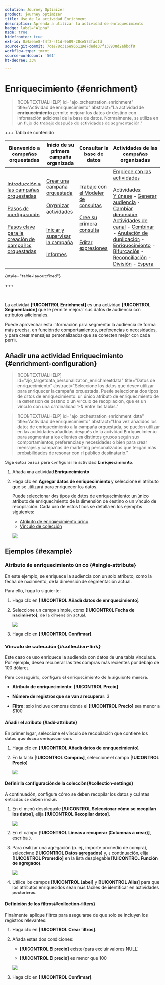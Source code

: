```yaml
---
solution: Journey Optimizer
product: journey optimizer
title: Uso de la actividad Enrichment
description: Aprenda a utilizar la actividad de enriquecimiento
badge: label="Alpha"
hide: true
hidefromtoc: true
exl-id: 8a0aeae8-f4f2-4f1d-9b89-28ce573fadfd
source-git-commit: 7de878c316e966129e7dede37f132938d2abbdf8
workflow-type: tm+mt
source-wordcount: '561'
ht-degree: 33%

---
```


# Enriquecimiento {#enrichment}

>[!CONTEXTUALHELP]
>id="ajo_orchestration_enrichment"
>title="Actividad de enriquecimiento"
>abstract="La actividad de **enriquecimiento** permite mejorar los datos de destino con información adicional de la base de datos. Normalmente, se utiliza en un flujo de trabajo después de actividades de segmentación."

+++ Tabla de contenido

| Bienvenido a campañas orquestadas | Inicio de su primera campaña organizada | Consultar la base de datos | Actividades de las campañas organizadas |
|---|---|---|---|
| [Introducción a las campañas orquestadas](../gs-orchestrated-campaigns.md)<br/><br/>[Pasos de configuración](../configuration-steps.md)<br/><br/>[Pasos clave para la creación de campañas orquestadas](../gs-campaign-creation.md) | [Crear una campaña orquestada](../create-orchestrated-campaign.md)<br/><br/>[Organizar actividades](../orchestrate-activities.md)<br/><br/><br/>[Iniciar y supervisar la campaña](../start-monitor-campaigns.md)<br/><br/>[Informes](../reporting-campaigns.md) | [Trabaje con el Modeler de consultas](../orchestrated-rule-builder.md)<br/><br/>[Cree su primera consulta](../build-query.md)<br/><br/>[Editar expresiones](../edit-expressions.md) | [Empiece con las actividades](about-activities.md)<br/><br/>Actividades:<br/>[Y únase](and-join.md) - [Generar audiencia](build-audience.md) - [Cambiar dimensión](change-dimension.md) - [Actividades de canal](channels.md) - [Combinar](combine.md) - [Anulación de duplicación](deduplication.md) - [Enriquecimiento](enrichment.md) - [Bifurcación](fork.md) - [Reconciliación](reconciliation.md) - [División](split.md) - [Espera](wait.md) |

{style="table-layout:fixed"}

+++

<br/>

La actividad **[!UICONTROL Enrichment]** es una actividad **[!UICONTROL Segmentación]** que le permite mejorar sus datos de audiencia con atributos adicionales.

Puede aprovechar esta información para segmentar la audiencia de forma más precisa, en función de comportamientos, preferencias o necesidades, y para crear mensajes personalizados que se conecten mejor con cada perfil.

## Añadir una actividad Enriquecimiento {#enrichment-configuration}

>[!CONTEXTUALHELP]
>id="ajo_targetdata_personalization_enrichmentdata"
>title="Datos de enriquecimiento"
>abstract="Seleccione los datos que desee utilizar para enriquecer la campaña orquestada. Puede seleccionar dos tipos de datos de enriquecimiento: un único atributo de enriquecimiento de la dimensión de destino o un vínculo de recopilación, que es un vínculo con una cardinalidad 1-N entre las tablas."

>[!CONTEXTUALHELP]
>id="ajo_orchestration_enrichment_data"
>title="Actividad de enriquecimiento"
>abstract="Una vez añadidos los datos de enriquecimiento a la campaña orquestada, se pueden utilizar en las actividades añadidas después de la actividad Enriquecimiento para segmentar a los clientes en distintos grupos según sus comportamientos, preferencias y necesidades o bien para crear mensajes y campañas de marketing personalizados que tengan más probabilidades de resonar con el público destinatario."

Siga estos pasos para configurar la actividad **Enriquecimiento**:

1. Añada una actividad **Enriquecimiento**

1. Haga clic en **Agregar datos de enriquecimiento** y seleccione el atributo que se utilizará para enriquecer los datos.

   Puede seleccionar dos tipos de datos de enriquecimiento: un único atributo de enriquecimiento de la dimensión de destino o un vínculo de recopilación. Cada uno de estos tipos se detalla en los ejemplos siguientes:

   * [Atributo de enriquecimiento único](#single-attribute)
   * [Vínculo de colección](#collection-link)

   ![](../assets/enrichment-1.png)

## Ejemplos {#example}

### Atributo de enriquecimiento único {#single-attribute}

En este ejemplo, se enriquece la audiencia con un solo atributo, como la fecha de nacimiento, de la dimensión de segmentación actual.

Para ello, haga lo siguiente:

1. Haga clic en **[!UICONTROL Añadir datos de enriquecimiento]**.

1. Seleccione un campo simple, como **[!UICONTROL Fecha de nacimiento]**, de la dimensión actual.

   ![](../assets/enrichment-2.png)

1. Haga clic en **[!UICONTROL Confirmar]**.

### Vínculo de colección {#collection-link}

Este caso de uso enriquece la audiencia con datos de una tabla vinculada. Por ejemplo, desea recuperar las tres compras más recientes por debajo de 100 dólares.

Para conseguirlo, configure el enriquecimiento de la siguiente manera:

* **Atributo de enriquecimiento**: **[!UICONTROL Precio]**

* **Número de registros que se van a recuperar**: 3

* **Filtro**: solo incluye compras donde el **[!UICONTROL Precio]** sea menor a $100

#### Añadir el atributo {#add-attribute}

En primer lugar, seleccione el vínculo de recopilación que contiene los datos que desea enriquecer con.

1. Haga clic en **[!UICONTROL Añadir datos de enriquecimiento]**.

1. En la tabla **[!UICONTROL Compras]**, seleccione el campo **[!UICONTROL Precio]**.

   ![](../assets/enrichment-2.png)

#### Definir la configuración de la colección{#collection-settings}

A continuación, configure cómo se deben recopilar los datos y cuántas entradas se deben incluir.

1. En el menú desplegable **[!UICONTROL Seleccionar cómo se recopilan los datos]**, elija **[!UICONTROL Recopilar datos]**.

   ![](../assets/enrichment-4.png)

1. En el campo **[!UICONTROL Líneas a recuperar (Columnas a crear)]**, escriba `3`.

1. Para realizar una agregación (p. ej., importe promedio de compra), seleccione **[!UICONTROL Datos agregados]** y, a continuación, elija **[!UICONTROL Promedio]** en la lista desplegable **[!UICONTROL Función de agregado]**.

   ![](../assets/enrichment-5.png)

1. Utilice los campos **[!UICONTROL Label]** y **[!UICONTROL Alias]** para que los atributos enriquecidos sean más fáciles de identificar en actividades posteriores.

#### Definición de los filtros{#collection-filters}

Finalmente, aplique filtros para asegurarse de que solo se incluyen los registros relevantes:

1. Haga clic en **[!UICONTROL Crear filtros]**.

1. Añada estas dos condiciones:

   * **[!UICONTROL El precio]** existe (para excluir valores NULL)

   * **[!UICONTROL El precio]** es menor que 100

   ![](../assets/enrichment-6.png)

1. Haga clic en **[!UICONTROL Confirmar]**.


<!--
#### Define the sorting{#collection-sorting}

We now need to apply sorting in order to retrieve the three **latest** purchases.

1. Activate the **Enable sorting** option.
1. Click inside the **Attribute** field.
1. Select the **Order date** field.
1. Click **Confirm**. 
1. Select **Descending** from the **Sort** drop-down.

![](../assets/workflow-enrichment7bis.png)


## Data reconciliation {#reconciliation}

>[!CONTEXTUALHELP]
>id="ajo_orchestration_enrichment_reconciliation"
>title="Reconciliation"
>abstract="The **Enrichment** activity can be used to reconcile data from the Journey Optimizer schema with data from another schema, or with data coming from a temporary schema such as data uploaded using a Load file activity. This type of link defines a reconciliation towards a unique record. Journey Optimizer creates a link to a target table by adding a foreign key in it for storing a reference to the unique record."

The **Enrichment** activity can be used to reconcile data from the the Campaign database schema with data from another schema, or with data coming from a temporary schema such as data uploaded using a Load file activity. This type of link defines a reconciliation towards a unique record. Journey Optimizer creates a link to a target table by adding a foreign key in it for storing a reference to the unique record.

For example, you can use this option to reconcile a profile's country, specified in an uploaded file, with one of the countries available in the dedicated table of the Campaign database. 

Follow the steps to configure an **Enrichment** activity with a reconciliation link: 

1. Click the **Add link** button in the **Reconciliation** section.
1. Identify the data you want to create a reconciliation link with.

    * To create a reconciliation link with data from the Campaign database, select **Database schema** and choose the schema where the target is stored. 
    * To create a reconciliation link with data coming from the input transition, select **Temporary schema** and choose the orchestrated campaign transition where the target data is stored. 

1. The **Label** and **Name** fields are automatically populated based on the selected target schema. You can change their values if necessary.

1. In the **Reconciliation criteria** section, specify how you want to reconcile data from the source and destination tables:

    * **Simple join**: Reconcile a specific field from the source table with another field in the destination table. To do this, click the **Add join** button and specify the **Source** and **Destination** fields to use for the reconciliation.

        >[!NOTE]
        >
        >You can use one or more **Simple join** criteria, in which case they must all be verified so that the data can be linked together.

    * **Advanced join**: Use the query modeler to configure the reconciliation criteria. To do this, click the **Create condition** button then define your reconciliation criteria by building your own rule using AND and OR operations.

The example below shows an orchestrated campaign configured to create a link between Journey Optimizer profiles table and a temporary table generated a **Load file** activity. In this example, the **Enrichment** activity reconciliates both tables using the email address as reconciliation criteria.

![](../assets/enrichment-reconciliation.png)

### Enrichment with linked data {#link-example}

The example below shows an orchestrated campaign configured to create a link between two transitions. The first transitions targets profile data using a **Query** activity, while the second transition includes purchase data stored into a file loaded through a Load file activity.

![](../assets/enrichment-uc-link.png)

* The first **Enrichment** activity links the primary set (data from the **Query** activity) with the schema from the **Load file** activity. This allows us to match each profile targeted by the query with the corresponding purchase data.

    ![](../assets/enrichment-uc-link-purchases.png)

* A second **Enrichment** activity is added in order to enrich data from the orchestrated campaign table with the purchase data coming from the **Load file** activity. This allows us to use those data in further activities, for example, to personalize messages sent to the customers with information on their purchase.

    ![](../assets/enrichment-uc-link-data.png)


## Create links between tables {#create-links}

>[!CONTEXTUALHELP]
>id="ajo_orchestration_enrichment_simplejoin"
>title="Link definition"
>abstract="Create a link between the working table data and Adobe Journey Optimizer. For example, if you load data from a file which contains the account number, country and email of recipients, you have to create a link towards the country table in order to update this information in their profiles."

The **[!UICONTROL Link definition]** section allows you to create a link between the working table data and Adobe Journey Optimizer. For example, if you load data from a file which contains the account number, country and email of recipients, you have to create a link towards the country table in order to update this information in their profiles.

There are several types of links available:

* **[!UICONTROL 1 cardinality simple link]**: Each record from the primary set can be associated with one and only one record from the linked data.
* **[!UICONTROL 0 or 1 cardinality simple link]**: Each record from the primary set can be associated with 0 or 1 record from the linked data, but not more than one.
* **[!UICONTROL N cardinality collection link]**: Each record from the primary set can be associated with 0, 1 or more (N) records from the linked data.

To create a link, follow these steps:

1. In the **[!UICONTROL Link definition]** section, click the **[!UICONTROL Add link]** button.

    ![](../assets/workflow-enrichment-link.png)

1. In the **Relation type** drop-down list, choose the type of link you want to create.

1. Identify the target you want to link the primary set to:

    * To link an existing table in the database, choose **[!UICONTROL Database schema]** and select the desired table from the **[!UICONTROL Target schema]** field.
    * To link with data from the input transition, choose **Temporary schema** and select the transition whose data you want to use.

1. Define the reconciliation criteria to match data from the primary set with the linked schema. There are two types of joins available:

    * **Simple join**: Select a specific attribute to match data from the two schemas. Click **Add join** and select the **Source** and **Destination** attributes to use as reconciliation criteria. 
    * **Advanced join**: Create a join using advanced conditions. Click **Add join** and click the **Create condition** button to open the query modeler.

A workflow example using links is available in the [Examples](#link-example) section.

## Add offers {#add-offers}

>[!CONTEXTUALHELP]
>id="ajo_orchestration_enrichment_offer_proposition"
>title="Offer proposition"
>abstract="The Enrichment activity allows you to add offers for each profile."

The **[!UICONTROL Enrichment]** activity allows you to add offers for each profile.

To do so, follow the steps to configure an **[!UICONTROL Enrichment]** activity with an offer: 

1. In the **[!UICONTROL Enrichment]** activity, at the **[!UICONTROL Offer proposition]** section, click on the **[!UICONTROL Add offer]** button

    ![](../assets/enrichment-addoffer.png)

1. You have two choices for the offer selection :

    * **[!UICONTROL Search for the best offer in category]** : check this option and specify the offer engine call parameters (offer space, category or theme(s), contact date, number of offers to keep). The engine will calculate the best offer(s) to add according to these parameters. We recommend completing either the Category or the Theme field, rather than both at the same time.

        ![](../assets/enrichment-bestoffer.png)

    * **[!UICONTROL A predefined offer]** : check this option and specify an offer space, a specific offer, and a contact date to directly configure the offer that you would like to add, without calling the offer engine.

        ![](../assets/enrichment-predefinedoffer.png)

1. After selecting your offer, click on **[!UICONTROL Confirm]** button.

You can now use the offer in the delivery activity.



### Using the offers from Enrichment activity

Within an orchestrated campaign, if you want to use the offers you get from an enrichment activity in your delivery, follow the steps below:

1. Open the delivery activity and go in the content edition. Click on **[!UICONTROL Offers settings]** button and select in the drop-down list the **[!UICONTROL Offers space]** corresponding to your offer. 
If you want to to view only offers from the enrichment activity, set the number of **[!UICONTROL Propositions]** to 0, and save the modifications.

    ![](../assets/offers-settings.png) 

1. In the Email Designer, when adding a personalization with offers, click on the **[!UICONTROL Propositions]** icon, it will display the offer(s) you get from the **[!UICONTROL Enrichment]** activity. Open the offer you want to choose by clicking on it.

    ![](../assets/offers-propositions.png) 

    Go in **[!UICONTROL Rendering functions]** and choose **[!UICONTROL HTML rendering]** or **[!UICONTROL Text rendering]** according to your needs.

    ![](../assets/offers-rendering.png) 

>[!NOTE]
>
>If you choose to have more than one offer in the **[!UICONTROL Enrichment]** activity at the **[!UICONTROL Number of offers to keep]** option, all the offers are displayed when clicking on the **[!UICONTROL Propositions]** icon.

-->